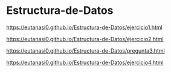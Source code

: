 # Estructura-de-Datos


https://eutanasi0.github.io/Estructura-de-Datos/ejercicio1.html

https://eutanasi0.github.io/Estructura-de-Datos/ejercicio2.html

https://eutanasi0.github.io/Estructura-de-Datos/pregunta3.html

https://eutanasi0.github.io/Estructura-de-Datos/ejercicio4.html


